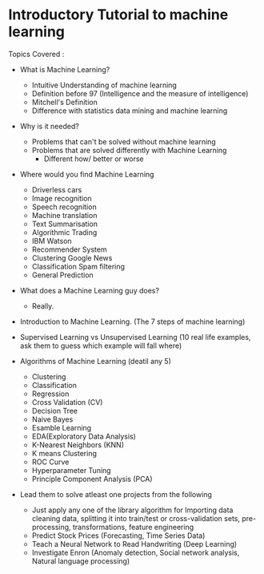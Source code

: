 #  Introductory Tutorial to machine learning

Topics Covered : 

* What is Machine Learning?
    * Intuitive Understanding of machine learning
    * Definition before 97 (Intelligence and the measure of intelligence)
    * Mitchell's Definition
    * Difference with statistics data mining and machine learning
    
* Why is it needed?
    * Problems that can't be solved without machine learning
    * Problems that are solved differently with Machine Learning
        * Different how/ better or worse
        
* Where would you find Machine Learning
    * Driverless cars
    * Image recognition
    * Speech recognition
    * Machine translation
    * Text Summarisation
    * Algorithmic Trading
    * IBM Watson 
    * Recommender System
    * Clustering Google News
    * Classification Spam filtering
    * General Prediction
    
* What does a Machine Learning guy does?
    * Really.
    
* Introduction to Machine Learning. (The 7 steps of machine learning)

* Supervised Learning vs Unsupervised Learning (10 real life examples, ask them to guess which example will fall where) 

* Algorithms of Machine Learning (deatil any 5)
    * Clustering 
    * Classification
    * Regression 
    * Cross Validation (CV)
    * Decision Tree
    * Naive Bayes
    * Esamble Learning 
    * EDA(Exploratory Data Analysis)
    * K-Nearest Neighbors (KNN)
    * K means Clustering
    * ROC Curve
    * Hyperparameter Tuning
    * Principle Component Analysis (PCA)
    
* Lead them to solve atleast one projects from the following 
   * Just apply any one of the library algorithm for Importing data cleaning data, splitting it into train/test or cross-validation sets, pre-processing, transformations, feature engineering
   * Predict Stock Prices (Forecasting, Time Series Data)
   * Teach a Neural Network to Read Handwriting (Deep Learning) 
   * Investigate Enron (Anomaly detection, Social network analysis, Natural language processing)
